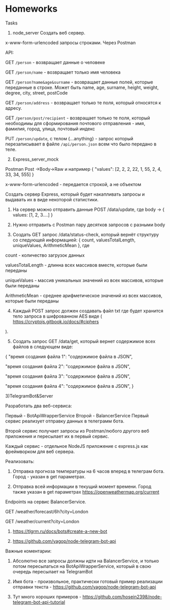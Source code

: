 # Homeworks
 Tasks
1) node_server
Создать веб сервер.

x-www-form-urlencoded запросы строками. Через Postman

API:

GET `/person` - возвращает данные о человеке

GET `/person/name` - возвращает только имя человека

GET `/person?name&age&surname` - возвращает данные полей, которые переданные в строке. Может быть name, age, surname, height, weight, degree, city, street, postCode

GET `/person/address` - возвращает только те поля, который относятся к адресу.

GET `/person/post/recipient` - возвращает только те поля, который необходимы для сформирования почтового отправления - имя, фамилия, город, улица, почтовый индекс

PUT `/person/update`, с телом {...anything} - запрос который перезаписывает в файле `/api/person.json` всем что было передано в теле.

2) Express_server_mock

Postman Post ->Body->Raw и например { "values": [2, 2, 2, 22, 1, 55, 2, 4, 33, 34, 555] }

x-www-form-urlencoded - передается строкой, а не объектом

Создать сервер Express, который будет накапливать запросы и выдавать их в виде некоторой статистики.

1) На сервер можно отправить данные POST /data/update, где body -> { values: [1, 2, 3....] }

2) Нужно отправить с Postman пару десятков запросов с разными body

3) Создать GET запрос /data/status-check, который вернёт структуру со следующей информацией: { count, valuesTotalLength, uniqueValues, ArithmeticMean }, где

count - количество загрузок данных

valuesTotalLength - длинна всех массивов вместе, которые были переданы

uniqueValues - массив уникальных значений из всех массивов, которые были переданы

ArithmeticMean - среднее арифметическое значений из всех массивов, которые были переданы

4) Каждый POST запрос должен создавать файл txt где будет хранится тело запроса в шифрованном AES виде (
https://cryptojs.gitbook.io/docs/#ciphers

).

5) Создать запрос GET /data/get, который вернет содержимое всех файлов в следующем виде:

{
"время создания файла 1": "содержимое файла в JSON",

"время создания файла 2": "содержимое файла в JSON",

"время создания файла 3": "содержимое файла в JSON",

"время создания файла 4": "содержимое файла в JSON",
}

3)TelegramBot&Server

Разработать два веб-сервиса:

Первый - BotApiWrapperService
Второй - BalancerService
Первый сервис реализует отправку данных в телеграмм бота.

Второй сервис получает запросы из Postman/любого другого веб приложения и пересылает их в первый сервис.

Каждый сервис - отдельное NodeJS приложение с express.js как фреймворком для веб сервера.

Реализовать:

1) Отправка прогноза температуры на 6 часов вперед в телеграм бота. Город - указан в get параметрах.

2) Отправка всей информации в текущий момент времени. Город также указан в get параметрах https://openweathermap.org/current

Endpoints на сервис BalancerService.

GET /weather/forecast/6h?city=London

GET /weather/current?city=London

1) https://tlgrm.ru/docs/bots#create-a-new-bot

2) https://github.com/yagop/node-telegram-bot-api


Важные коментарии:

1) Абсолютно все запросы должны идти на BalancerService, и только потом пересылаться на BotApiWrapperService, который в свою очередь пересылает на TelegramBot

2) Имя бота - произвольное, практически готовый пример реализации отправки текста - https://github.com/yagop/node-telegram-bot-api

3) Тут много хороших примеров - https://github.com/hosein2398/node-telegram-bot-api-tutorial
